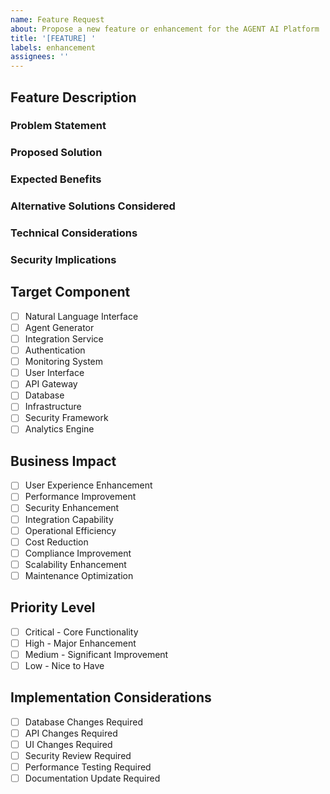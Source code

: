```yaml
---
name: Feature Request
about: Propose a new feature or enhancement for the AGENT AI Platform
title: '[FEATURE] '
labels: enhancement
assignees: ''
---
```


## Feature Description

### Problem Statement
<!-- Describe the problem this feature would solve. Be specific and provide context. -->

### Proposed Solution
<!-- Describe your proposed solution in detail. Include technical specifications where relevant. -->

### Expected Benefits
<!-- List the concrete benefits this feature would provide to users and the platform. -->

### Alternative Solutions Considered
<!-- Describe any alternative solutions you've considered and why they were not chosen. -->

### Technical Considerations
<!-- Detail any technical implications, dependencies, or architectural changes required. -->

### Security Implications
<!-- Describe any security considerations or potential impacts of this feature. -->

## Target Component
<!-- Select the primary component this feature would affect -->
- [ ] Natural Language Interface
- [ ] Agent Generator
- [ ] Integration Service
- [ ] Authentication
- [ ] Monitoring System
- [ ] User Interface
- [ ] API Gateway
- [ ] Database
- [ ] Infrastructure
- [ ] Security Framework
- [ ] Analytics Engine

## Business Impact
<!-- Select all applicable business impacts -->
- [ ] User Experience Enhancement
- [ ] Performance Improvement
- [ ] Security Enhancement
- [ ] Integration Capability
- [ ] Operational Efficiency
- [ ] Cost Reduction
- [ ] Compliance Improvement
- [ ] Scalability Enhancement
- [ ] Maintenance Optimization

## Priority Level
<!-- Select one priority level -->
- [ ] Critical - Core Functionality
- [ ] High - Major Enhancement
- [ ] Medium - Significant Improvement
- [ ] Low - Nice to Have

## Implementation Considerations
<!-- Check all that apply -->
- [ ] Database Changes Required
- [ ] API Changes Required
- [ ] UI Changes Required
- [ ] Security Review Required
- [ ] Performance Testing Required
- [ ] Documentation Update Required

<!-- 
Validation Rules:
- Feature description must be between 300-5000 characters
- All required sections must be completed
- At least two business impacts must be selected
- At least one implementation consideration must be checked
-->